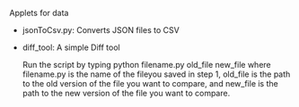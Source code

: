 Applets for data

- jsonToCsv.py: Converts JSON files to CSV
- diff_tool: A simple Diff tool
  
    Run the script by typing python filename.py old_file new_file where filename.py is the name of the        fileyou saved in step 1, old_file is the path to the old version of the file you want to compare, and     new_file is the path to the new version of the file you want to compare.
